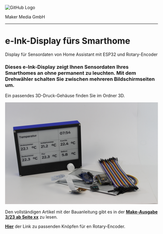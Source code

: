 ![GitHub Logo](http://www.heise.de/make/icons/make_logo.png)

Maker Media GmbH
*** 

# e-Ink-Display fürs Smarthome
Display für Sensordaten von Home Assistant mit ESP32 und Rotary-Encoder

### Dieses e-Ink-Display zeigt Ihnen Sensordaten Ihres Smarthomes an ohne permanent zu leuchten. Mit dem Drehwähler schalten Sie zwischen mehreren Bildschirmseiten um.

Ein passendes 3D-Druck-Gehäuse finden Sie im Ordner 3D.

![Picture](https://github.com/MakeMagazinDE/e-Ink-Display/blob/main/Aufmacher_quer.JPG) 

Den vollständigen Artikel mit der Bauanleitung gibt es in der **[Make-Ausgabe 3/23 ab Seite xx](https://www.heise.de/select/make/2023/2/2304606541489724045)** zu lesen.

**[Hier](https://www.thingiverse.com/thing:4828448)** der Link zu passenden Knöpfen für en Rotary-Encoder.
